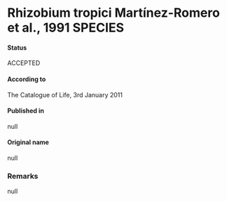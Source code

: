# Rhizobium tropici Martínez-Romero et al., 1991 SPECIES

#### Status
ACCEPTED

#### According to
The Catalogue of Life, 3rd January 2011

#### Published in
null

#### Original name
null

### Remarks
null